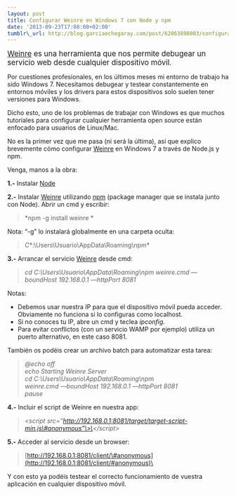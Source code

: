 ```yaml
--- 
layout: post 
title: Configurar Weinre en Windows 7 con Node y npm
date: '2013-09-23T17:08:00+02:00'
tumblr\_url: http://blog.garciaechegaray.com/post/62063898003/configurar-weinre-en-windows-7-con-node-y-npm
---
```

<big>[Weinre](http://people.apache.org/~pmuellr/weinre/) es una herramienta que nos permite debugear un servicio web desde
cualquier dispositivo móvil.</big>

Por cuestiones profesionales, en los últimos meses mi entorno de trabajo
ha sido Windows 7. Necesitamos debugear y testear constantemente en
entornos móviles y los drivers para estos dispositivos solo suelen tener
versiones para Windows.

Dicho esto, uno de los problemas de trabajar con Windows es que muchos
tutoriales para configurar cualquier herramienta open source están
enfocado para usuarios de Linux/Mac. 

No es la primer vez que me pasa (ni será la última), así que explico
brevemente cómo configurar
[Weinre](http://people.apache.org/~pmuellr/weinre/) en Windows 7 a
través de Node.js y npm. 


Venga, manos a la obra:

**1.-** Instalar [Node](http://nodejs.org/)

**2.-**
Instalar [Weinre](http://people.apache.org/~pmuellr/weinre/) utilizando [npm](https://npmjs.org/) (package
manager que se instala junto con Node). Abrir un cmd y escribir:

> *npm -g install weinre *

Nota: “-g” lo instalará globalmente en una carpeta
oculta: 

> *C**:\\Users\\Usuario\\AppData\\Roaming\\npm*

**3.-** Arrancar el
servicio [Weinre](http://people.apache.org/~pmuellr/weinre/) desde cmd:

> *cd C:\\Users\\Usuario\\AppData\\Roaming\\npm*
> *weinre.cmd —boundHost 192.168.0.1 —httpPort 8081*

Notas: 

-   Debemos usar nuestra IP para que el dispositivo móvil pueda acceder.
    Obviamente no funciona si lo configuras como localhost.
-   Si no conoces tu IP, abre un cmd y teclea *ipconfig.*
-   Para evitar conflictos (con un servicio WAMP por ejemplo) utiliza un
    puerto alternativo, en este caso 8081.

También os podéis crear un archivo batch para automatizar esta tarea:

> *@echo off*\
> *echo Starting Weinre Server*\
> *cd C:\\Users\\Usuario\\AppData\\Roaming\\npm*\
> *weinre.cmd —boundHost 192.168.0.1 —httpPort 8081*\
> *pause*

**4.-** Incluir el script de Weinre en nuestra app:

> *\<script
> src=”http://192.168.0.1:8081/target/target-script-min.js\#anonymous”\>\</script\>*

**5.-** Acceder al servicio desde un browser:

> [http://192.168.0.1:8081/client/\#anonymous](http://192.168.0.1:8081/client/#anonymous)\

Y con esto ya podéis testear el correcto funcionamiento de vuestra
aplicación en cualquier dispositivo móvil.
